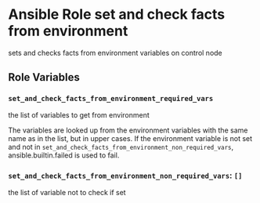 # Ansible Role set and check facts from environment

sets and checks facts from environment variables on control node

## Role Variables

### `set_and_check_facts_from_environment_required_vars`

the list of variables to get from environment

The variables are looked up from the environment variables with the same name as in the list, but in upper cases.
If the environment variable is not set and not in `set_and_check_facts_from_environment_non_required_vars`, ansible.builtin.failed is used to fail.

### `set_and_check_facts_from_environment_non_required_vars`: `[]`

the list of variable not to check if set
